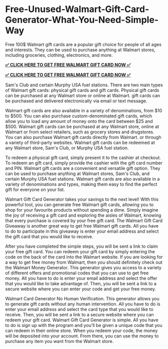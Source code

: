 # Free-Unused-Walmart-Gift-Card-Generator-What-You-Need-Simple-Way

Free 100$ Walmart gift cards are a popular gift choice for people of all ages and interests. They can be used to purchase anything at Walmart stores, including groceries, clothing, electronics, and more.

**[✅ CLICK HERE TO GET FREE WALMART GIFT CARD NOW ✅](https://tinyurl.com/freewalmart25)**

**[✅ CLICK HERE TO GET FREE WALMART GIFT CARD NOW ✅](https://tinyurl.com/freewalmart25)**

Sam's Club and certain Murphy USA fuel stations. There are two main types of Walmart gift cards: physical gift cards and gift cards. Physical gift cards can be purchased at any Walmart store or online at Walmart. gift cards can be purchased and delivered electronically via email or text message.

Walmart gift cards are also available in a variety of denominations, from $10 to $500. You can also purchase custom-denominated gift cards, which allow you to load any amount of money onto the card between $25 and $500. Walmart gift cards can be purchased at any Walmart store, online at Walmart or from select retailers, such as grocery stores and drugstores. You can also purchase Walmart gift cards directly from Walmart. or through a variety of third-party websites. Walmart gift cards can be redeemed at any Walmart store, Sam's Club, or Murphy USA fuel station.

To redeem a physical gift card, simply present it to the cashier at checkout. To redeem an gift card, simply provide the cashier with the gift card number and PIN. Walmart gift cards are a convenient and versatile gift option. They can be used to purchase anything at Walmart stores, Sam's Club, and certain Murphy USA fuel stations. Walmart gift cards are also available in a variety of denominations and types, making them easy to find the perfect gift for everyone on your list.

Walmart Gift Card Generator takes your savings to the next level! With this powerful tool, you can generate free Walmart gift cards, allowing you to shop for your favourite products without spending a dime. Simply imagine the joy of receiving a gift card and exploring the aisles of Walmart, knowing that every purchase is covered by your free gift card. The Walmart Gift Card Giveaway is another great way to get free Walmart gift cards. All you have to do to participate in this giveaway is enter your email address and select the gift card that you would like to receive.

After you have completed the simple steps, you will be sent a link to claim your free gift card. You can redeem your gift card by simply entering the code on the back of the card into the Walmart website. If you are looking for a way to get free money from Walmart, then you should definitely check out the Walmart Money Generator. This generator gives you access to a variety of different offers and promotional codes that you can use to get free money. All you have to do is enter your email address and select the offer that you would like to take advantage of. Then, you will be sent a link to a secure website where you can enter your code and get your free money.

Walmart Card Generator No Human Verification. This generator allows you to generate gift cards without any human intervention. All you have to do is enter your email address and select the card type that you would like to receive. Then, you will be sent a link to a secure website where you can redeem your gift card. Walmart Gift Card Generator is simple. All you have to do is sign up with the program and you'll be given a unique code that you can redeem in their online store. When you redeem your code, the money will be deposited into your account. From there, you can use the money to purchase any item you want from the Walmart store.

